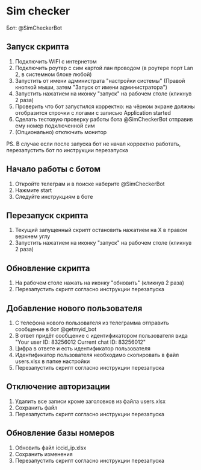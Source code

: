 # Sim checker

Бот: @SimCheckerBot

## Запуск скрипта
1. Подключить  WIFI с интернетом 
2. Подключить роутер с сим картой лан проводом (в роутере порт Lan 2, в системном блоке любой)
3. Запустить от имени администрата "настройки системы" (Правой кнопкой мыши, затем "Запуск от имени администратора")
4. Запустить нажатием на иконку "запуск" на рабочем столе (кликнув 2 раза)
4. Проверить что бот запустился корректно: на чёрном экране должны отобразится строчки с логами с записью Application started
5. Сделать тестовую проверку работы бота @SimCheckerBot отправив ему номер подключенной сим
6. (Опционально) отключить монитор

PS. В случае если после запуска бот не начал корректно работать, перезапустить бот по инструкции перезапуска

## Начало работы с ботом
1. Откройте телеграм и в поиске наберите  @SimCheckerBot
2. Нажмите start
3. Следуйте инструкциям в боте

## Перезапуск скрипта
1. Текущий запущенный скрипт остановить нажатием на X в правом верхнем углу
2. Запустить нажатием на иконку "запуск" на рабочем столе (кликнув 2 раза)

## Обновление скрипта
1. На рабочем столе нажать на иконку "обновить" (кликнув 2 раза)
2. Перезапустить скрипт согласно инструкции перезапуска


## Добавление нового пользователя
1. С телефона нового пользователя из телеграмма отправить сообщение в бот @getmyid_bot
2. В ответ придёт сообщение с идентификатором пользователя вида "Your user ID: 83256012 Current chat ID: 83256012"
3. Цифра в ответе и есть идентификатор пользователя
4. Идентификатор пользователя необходимо скопировать в файл users.xlsx в папке настройки 
5. Перезапустить скрипт согласно инструкции перезапуска

## Отключение авторизации
1. Удалить все записи кроме заголовков из файла users.xlsx
2. Сохранить файл 
3. Перезапустить скрипт согласно инструкции перезапуска


## Обновление базы номеров
1. Обновить файл iccid_ip.xlsx
2. Сохранить изменения
3. Перезапустить скрипт согласно инструкции перезапуска
